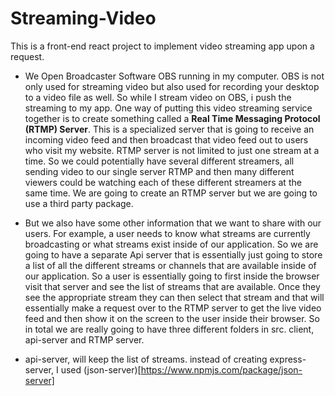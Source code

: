 # Streaming-Video
This is a front-end react project to implement video streaming app upon a request.

- We Open Broadcaster Software OBS running in my computer. OBS is not only used for streaming video but also used for recording your desktop to a video file as well. So while I stream video on OBS, i push the streaming to my app. One way of putting this video streaming service together is to create something called a **Real Time Messaging Protocol (RTMP) Server**. This is a specialized server that is going to receive an incoming video feed and then broadcast that video feed out to users who visit my website. RTMP server is not limited to just one stream at a time. So we could potentially have several different streamers, all sending video to our single server RTMP and then many different viewers could be watching each of these different streamers at the same time. We are going to create an RTMP server but we are going to use a third party package. 

- But we also have some other information that we want to share with our users. For example, a user needs to know what streams are currently broadcasting or what streams exist inside of our application. So we are going to have a separate Api server that is essentially just going to store a list of all the different streams or channels that are available inside of our application. So a user is essentially going to first inside the browser visit that server and see the list of streams that are available. Once they see the appropriate stream they can then select that stream and that will essentially make a request over to the RTMP server to  get the live video feed and then show it on the screen to the user inside their browser. So in total we are really going to have three different folders in src. client, api-server and RTMP server.

- api-server, will keep the list of streams. instead of creating express-server, I used (json-server)[https://www.npmjs.com/package/json-server]


